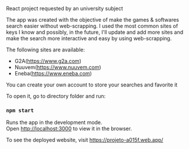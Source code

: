React project requested by an university subject

The app was created with the objective of make the games & softwares search easier without web-scrapping.
I used the most common sites of keys I know and possibly, in the future, I'll update and add more sites and make the search more interactive and easy by using web-scrapping.

The following sites are available:
- G2A(https://www.g2a.com)
- Nuuvem(https://www.nuuvem.com)
- Eneba(https://www.eneba.com)

You can create your own account to store your searches and favorite it

To open it, go to directory folder and run:

### `npm start`

Runs the app in the development mode.\
Open [http://localhost:3000](http://localhost:3000) to view it in the browser.

To see the deployed website, visit https://projeto-a015f.web.app/
